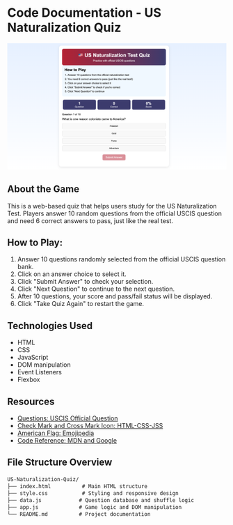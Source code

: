 # Code Documentation - US Naturalization Quiz

![Screenshot of the Quiz Game](/img/USNatTestQuiz.png)

## About the Game

This is a web-based quiz that helps users study for the US Naturalization Test. 
Players answer 10 random questions from the official USCIS question and need 6 correct answers to pass, just like the real test.


## How to Play:

1. Answer 10 questions randomly selected from the official USCIS question bank.
2. Click on an answer choice to select it.
3. Click "Submit Answer" to check your selection.
4. Click "Next Question" to continue to the next question.
5. After 10 questions, your score and pass/fail status will be displayed.
6. Click "Take Quiz Again" to restart the game.


## Technologies Used

- HTML
- CSS
- JavaScript
- DOM manipulation
- Event Listeners
- Flexbox



## Resources

- [Questions: USCIS Official Question](https://www.uscis.gov/citizenship/testquestions)
- [Check Mark and Cross Mark Icon: HTML-CSS-JSS](https://html-css-js.com/html/character-codes/icons/)
- [American Flag: Emojipedia](https://emojipedia.org/flag-united-states)
- [Code Reference: MDN and Google](https://developer.mozilla.org/en-US/)

## File Structure Overview

```
US-Naturalization-Quiz/
├── index.html          # Main HTML structure
├── style.css           # Styling and responsive design
├── data.js            # Question database and shuffle logic
├── app.js             # Game logic and DOM manipulation
└── README.md          # Project documentation
```

